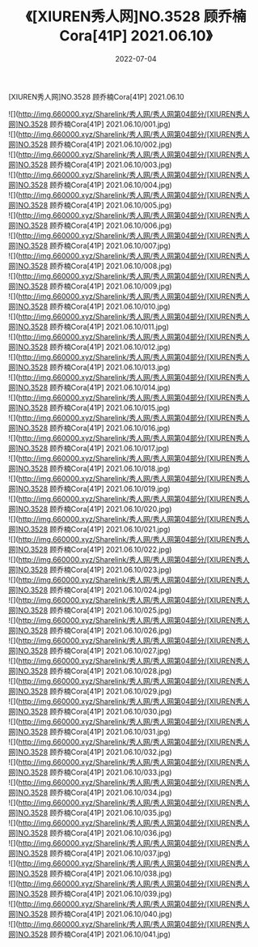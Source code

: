 ﻿---
layout: post
title:  《[XIUREN秀人网]NO.3528 顾乔楠Cora[41P] 2021.06.10》
date:   2022-07-04
img: http://img.660000.xyz/Sharelink/秀人网/秀人网第04部分/[XIUREN秀人网]NO.3528 顾乔楠Cora[41P] 2021.06.10/000.jpg
categories: [美女, 清纯, 唯美]
---

[XIUREN秀人网]NO.3528 顾乔楠Cora[41P] 2021.06.10

 ![](http://img.660000.xyz/Sharelink/秀人网/秀人网第04部分/[XIUREN秀人网]NO.3528 顾乔楠Cora[41P] 2021.06.10/001.jpg) <br>![](http://img.660000.xyz/Sharelink/秀人网/秀人网第04部分/[XIUREN秀人网]NO.3528 顾乔楠Cora[41P] 2021.06.10/002.jpg) <br>![](http://img.660000.xyz/Sharelink/秀人网/秀人网第04部分/[XIUREN秀人网]NO.3528 顾乔楠Cora[41P] 2021.06.10/003.jpg) <br>![](http://img.660000.xyz/Sharelink/秀人网/秀人网第04部分/[XIUREN秀人网]NO.3528 顾乔楠Cora[41P] 2021.06.10/004.jpg) <br>![](http://img.660000.xyz/Sharelink/秀人网/秀人网第04部分/[XIUREN秀人网]NO.3528 顾乔楠Cora[41P] 2021.06.10/005.jpg) <br>![](http://img.660000.xyz/Sharelink/秀人网/秀人网第04部分/[XIUREN秀人网]NO.3528 顾乔楠Cora[41P] 2021.06.10/006.jpg) <br>![](http://img.660000.xyz/Sharelink/秀人网/秀人网第04部分/[XIUREN秀人网]NO.3528 顾乔楠Cora[41P] 2021.06.10/007.jpg) <br>![](http://img.660000.xyz/Sharelink/秀人网/秀人网第04部分/[XIUREN秀人网]NO.3528 顾乔楠Cora[41P] 2021.06.10/008.jpg) <br>![](http://img.660000.xyz/Sharelink/秀人网/秀人网第04部分/[XIUREN秀人网]NO.3528 顾乔楠Cora[41P] 2021.06.10/009.jpg) <br>![](http://img.660000.xyz/Sharelink/秀人网/秀人网第04部分/[XIUREN秀人网]NO.3528 顾乔楠Cora[41P] 2021.06.10/010.jpg) <br>![](http://img.660000.xyz/Sharelink/秀人网/秀人网第04部分/[XIUREN秀人网]NO.3528 顾乔楠Cora[41P] 2021.06.10/011.jpg) <br>![](http://img.660000.xyz/Sharelink/秀人网/秀人网第04部分/[XIUREN秀人网]NO.3528 顾乔楠Cora[41P] 2021.06.10/012.jpg) <br>![](http://img.660000.xyz/Sharelink/秀人网/秀人网第04部分/[XIUREN秀人网]NO.3528 顾乔楠Cora[41P] 2021.06.10/013.jpg) <br>![](http://img.660000.xyz/Sharelink/秀人网/秀人网第04部分/[XIUREN秀人网]NO.3528 顾乔楠Cora[41P] 2021.06.10/014.jpg) <br>![](http://img.660000.xyz/Sharelink/秀人网/秀人网第04部分/[XIUREN秀人网]NO.3528 顾乔楠Cora[41P] 2021.06.10/015.jpg) <br>![](http://img.660000.xyz/Sharelink/秀人网/秀人网第04部分/[XIUREN秀人网]NO.3528 顾乔楠Cora[41P] 2021.06.10/016.jpg) <br>![](http://img.660000.xyz/Sharelink/秀人网/秀人网第04部分/[XIUREN秀人网]NO.3528 顾乔楠Cora[41P] 2021.06.10/017.jpg) <br>![](http://img.660000.xyz/Sharelink/秀人网/秀人网第04部分/[XIUREN秀人网]NO.3528 顾乔楠Cora[41P] 2021.06.10/018.jpg) <br>![](http://img.660000.xyz/Sharelink/秀人网/秀人网第04部分/[XIUREN秀人网]NO.3528 顾乔楠Cora[41P] 2021.06.10/019.jpg) <br>![](http://img.660000.xyz/Sharelink/秀人网/秀人网第04部分/[XIUREN秀人网]NO.3528 顾乔楠Cora[41P] 2021.06.10/020.jpg) <br>![](http://img.660000.xyz/Sharelink/秀人网/秀人网第04部分/[XIUREN秀人网]NO.3528 顾乔楠Cora[41P] 2021.06.10/021.jpg) <br>![](http://img.660000.xyz/Sharelink/秀人网/秀人网第04部分/[XIUREN秀人网]NO.3528 顾乔楠Cora[41P] 2021.06.10/022.jpg) <br>![](http://img.660000.xyz/Sharelink/秀人网/秀人网第04部分/[XIUREN秀人网]NO.3528 顾乔楠Cora[41P] 2021.06.10/023.jpg) <br>![](http://img.660000.xyz/Sharelink/秀人网/秀人网第04部分/[XIUREN秀人网]NO.3528 顾乔楠Cora[41P] 2021.06.10/024.jpg) <br>![](http://img.660000.xyz/Sharelink/秀人网/秀人网第04部分/[XIUREN秀人网]NO.3528 顾乔楠Cora[41P] 2021.06.10/025.jpg) <br>![](http://img.660000.xyz/Sharelink/秀人网/秀人网第04部分/[XIUREN秀人网]NO.3528 顾乔楠Cora[41P] 2021.06.10/026.jpg) <br>![](http://img.660000.xyz/Sharelink/秀人网/秀人网第04部分/[XIUREN秀人网]NO.3528 顾乔楠Cora[41P] 2021.06.10/027.jpg) <br>![](http://img.660000.xyz/Sharelink/秀人网/秀人网第04部分/[XIUREN秀人网]NO.3528 顾乔楠Cora[41P] 2021.06.10/028.jpg) <br>![](http://img.660000.xyz/Sharelink/秀人网/秀人网第04部分/[XIUREN秀人网]NO.3528 顾乔楠Cora[41P] 2021.06.10/029.jpg) <br>![](http://img.660000.xyz/Sharelink/秀人网/秀人网第04部分/[XIUREN秀人网]NO.3528 顾乔楠Cora[41P] 2021.06.10/030.jpg) <br>![](http://img.660000.xyz/Sharelink/秀人网/秀人网第04部分/[XIUREN秀人网]NO.3528 顾乔楠Cora[41P] 2021.06.10/031.jpg) <br>![](http://img.660000.xyz/Sharelink/秀人网/秀人网第04部分/[XIUREN秀人网]NO.3528 顾乔楠Cora[41P] 2021.06.10/032.jpg) <br>![](http://img.660000.xyz/Sharelink/秀人网/秀人网第04部分/[XIUREN秀人网]NO.3528 顾乔楠Cora[41P] 2021.06.10/033.jpg) <br>![](http://img.660000.xyz/Sharelink/秀人网/秀人网第04部分/[XIUREN秀人网]NO.3528 顾乔楠Cora[41P] 2021.06.10/034.jpg) <br>![](http://img.660000.xyz/Sharelink/秀人网/秀人网第04部分/[XIUREN秀人网]NO.3528 顾乔楠Cora[41P] 2021.06.10/035.jpg) <br>![](http://img.660000.xyz/Sharelink/秀人网/秀人网第04部分/[XIUREN秀人网]NO.3528 顾乔楠Cora[41P] 2021.06.10/036.jpg) <br>![](http://img.660000.xyz/Sharelink/秀人网/秀人网第04部分/[XIUREN秀人网]NO.3528 顾乔楠Cora[41P] 2021.06.10/037.jpg) <br>![](http://img.660000.xyz/Sharelink/秀人网/秀人网第04部分/[XIUREN秀人网]NO.3528 顾乔楠Cora[41P] 2021.06.10/038.jpg) <br>![](http://img.660000.xyz/Sharelink/秀人网/秀人网第04部分/[XIUREN秀人网]NO.3528 顾乔楠Cora[41P] 2021.06.10/039.jpg) <br>![](http://img.660000.xyz/Sharelink/秀人网/秀人网第04部分/[XIUREN秀人网]NO.3528 顾乔楠Cora[41P] 2021.06.10/040.jpg) <br>![](http://img.660000.xyz/Sharelink/秀人网/秀人网第04部分/[XIUREN秀人网]NO.3528 顾乔楠Cora[41P] 2021.06.10/041.jpg) <br>